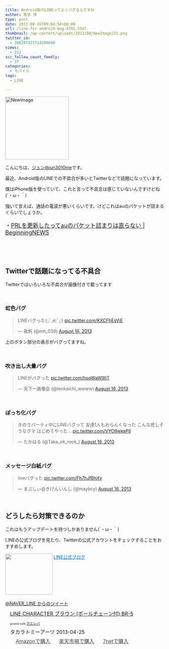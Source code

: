```yaml
---
title: Android版のLINEってよくバグるんですね
author: 魚住 惇
type: post
date: 2013-08-16T09:04:54+00:00
url: /line-for-android-bug-4781.html
thumbnail: /wp-content/uploads/2013/08/NewImage221.png
twitter_id:
  - 368297321714290689
views:
  - 212
scc_follow_count_feedly:
  - 37
categories:
  - モバイル
tags:
  - LINE

---
```

<img decoding="async" loading="lazy" title="NewImage.png" src="/wp-content/uploads/2013/08/NewImage22.png" alt="NewImage" width="200" height="200" border="0" />

<!--more-->

こんにちは、[ジュン@jun3010me][1]です。

最近、Android版のLINEでの不具合が多いとTwitterなどで話題になっています。

僕はiPhone版を使っていて、これと言って不具合は感じていないんですけどね(´・ω・｀)

強いて言えば、通話の電波が悪いくらいです。けどこれはauのパケットが詰まるくらいでしょうか。

<p style="font-size: 18px;">
  ・<a rel="nofollow" href="http://jun3010.me/prl-au-packet-tsumaru-3544.html" target="_blank">PRLを更新したってauのパケット詰まりは直らない | BeginningNEWS</a>
</p>

 

 

## Twitterで話題になってる不具合

Twitterではいろいろな不具合が画像付きで載ってます

 

### 虹色バグ

<blockquote class="twitter-tweet">
  <p>
    LINEバグった(;;ﾟ;ё;ﾟ;;) <a href="http://t.co/KXCFhEsVjE">pic.twitter.com/KXCFhEsVjE</a>
  </p>
  <p>
    — 眞帆 (@mh_039) <a href="https://twitter.com/mh_039/statuses/368247283537555456">August 16, 2013</a>
  </p>
</blockquote>



上のボタン部分の表示がバグってますね。

 

### 吹き出し大量バグ

<blockquote class="twitter-tweet">
  <p>
    LINEがバグった <a href="http://t.co/hsqWaW9IiT">pic.twitter.com/hsqWaW9IiT</a>
  </p>
  <p>
    — 天下一画像会 (@tenkaichi_wwww) <a href="https://twitter.com/tenkaichi_wwww/statuses/368291174668185600">August 16, 2013</a>
  </p>
</blockquote>



 

### ぼっち化バグ

<blockquote class="twitter-tweet">
  <p>
    きのうパーティ中にLINEバグって 友達1人もおらんくなった こんな悲しそうなクマ はじめてやった… <a href="http://t.co/VYO9wkePIl">pic.twitter.com/VYO9wkePIl</a>
  </p>
  <p>
    — たかはる (@Taka_ok_rock_) <a href="https://twitter.com/Taka_ok_rock_/statuses/368271055552405506">August 16, 2013</a>
  </p>
</blockquote>



 

### メッセージ白紙バグ

<blockquote class="twitter-tweet">
  <p>
    lineバグった <a href="http://t.co/Fh7hJfBhXv">pic.twitter.com/Fh7hJfBhXv</a>
  </p>
  <p>
    — まぶしぃ@きけんいんし (@maybcy) <a href="https://twitter.com/maybcy/statuses/368214830949224448">August 16, 2013</a>
  </p>
</blockquote>



 

## どうしたら対策できるのか

これはもうアップデートを待つしかありません(´・ω・｀)

LINEの公式ブログを見たり、Twitterの公式アカウントをチェックすることをおすすめします。

<a href="http://lineblog.naver.jp/" target="_blank"><img decoding="async" loading="lazy" class="alignleft" src="http://capture.heartrails.com/150x130/shadow?http://lineblog.naver.jp/" alt="" width="150" height="130" align="left" border="0" /></a><a style="color: #0070c5;" href="http://lineblog.naver.jp/" target="_blank">LINE公式ブログ</a><a href="http://b.hatena.ne.jp/entry/http://lineblog.naver.jp/" target="_blank"><img decoding="async" src="http://b.hatena.ne.jp/entry/image/http://lineblog.naver.jp/" alt="" border="0" /></a><br style="clear: both;" />  
<a class="twitter-timeline" href="https://twitter.com/NAVER_LINE" data-widget-id="368296725301063680">@NAVER_LINE からのツイート</a>



<div class="kaerebalink-box" style="text-align: left; padding-bottom: 20px; font-size: medium; /zoom: 1; overflow: hidden;">
  <div class="kaerebalink-image" style="float: left; margin: 0 15px 10px 0;">
    <a href="http://www.amazon.co.jp/exec/obidos/ASIN/B00B1YWU0M/jn050191-22/ref=nosim/" rel="nofollow" target="_blank"><img decoding="async" style="border: none;" src="http://ecx.images-amazon.com/images/I/41roUKbX2EL._SL160_.jpg" alt="" /></a>
  </div>
  <div class="kaerebalink-info" style="line-height: 120%; /zoom: 1; overflow: hidden;">
    <div class="kaerebalink-name" style="margin-bottom: 10px; line-height: 120%;">
      <a href="http://www.amazon.co.jp/exec/obidos/ASIN/B00B1YWU0M/jn050191-22/ref=nosim/" rel="nofollow" target="_blank">LINE CHARACTER ブラウン (ボールチェーン付) BR-5</a></p>
      <div class="kaerebalink-powered-date" style="font-size: 8pt; margin-top: 5px; font-family: verdana; line-height: 120%;">
        posted with <a href="http://kaereba.com" target="_blank">カエレバ</a>
      </div>
    </div>
    <div class="kaerebalink-detail" style="margin-bottom: 5px;">
      タカラトミーアーツ 2013-04-25
    </div>
    <div class="kaerebalink-link1" style="margin-top: 10px; opacity: .80; filter: alpha(opacity=80);">
      <div class="shoplinkamazon" style="display: inline; margin-right: 5px; background: url('http://img.yomereba.com/simple5.gif') 0 0 no-repeat; padding: 2px 0 2px 18px; white-space: nowrap;">
        <a title="アマゾン" href="http://www.amazon.co.jp/gp/search?keywords=LINE%20CHARACTER&__mk_ja_JP=%83J%83%5E%83J%83i&tag=jn050191-22" rel="nofollow" target="_blank">Amazonで購入</a>
      </div>
      <div class="shoplinkrakuten" style="display: inline; margin-right: 5px; background: url('http://img.yomereba.com/simple5.gif') 0 0 no-repeat; padding: 2px 0 2px 18px; white-space: nowrap;">
        <a title="楽天市場" href="http://hb.afl.rakuten.co.jp/hgc/0b392da9.3aef67b4.0b392daa.d09d4b3c/?pc=http%3A%2F%2Fsearch.rakuten.co.jp%2Fsearch%2Fmall%2FLINE%2520CHARACTER%2F-%2Ff.1-p.1-s.1-sf.0-st.A-v.2%3Fx%3D0%26scid%3Daf_ich_link_urltxt%26m%3Dhttp%3A%2F%2Fm.rakuten.co.jp%2F" rel="nofollow" target="_blank">楽天市場で購入</a>
      </div>
      <div class="shoplinkseven" style="display: inline; margin-right: 5px; background: url('http://img.yomereba.com/simple5.gif') 0 0 no-repeat; padding: 2px 0 2px 18px; white-space: nowrap;">
        <a title="セブンネットショッピング" href="http://px.a8.net/svt/ejp?a8mat=25TN41+4Z7HV6+2N1Y+BW8O2&a8ejpredirect=http%3A%2F%2Fwww.7netshopping.jp%2Frelay%2Faffiliate%2FAnotherCompanyEntrance%2F%3FA8_PID%3Ds00000012319001%26VIEW_URL%3Dhttp%253A%252F%252Fwww.7netshopping.jp%252Fall%252Fsearch_result%252F-%252Fbprice%252Foff%252Fsort%252F0%252Fkword_in%252FLINE%252520CHARACTER%252FallGoods%252Fon%252Fsubmit.x%252F30%252Fdisp_result%252F1%252Fsubmit.y%252F9%252Fprvlg%252Foff%252Fnobuy%252Fon%252FsetProduct%252Foff%252Foop%252Fon%252Fctgy%252Fall%252FfromKeywordSearch%252Ftrue" rel="nofollow" target="_blank">7netで購入</a>
      </div>
    </div>
  </div>
  <div class="booklink-footer" style="clear: left;">
     
  </div>
</div>

 [1]: https://twitter.com/jun3010me